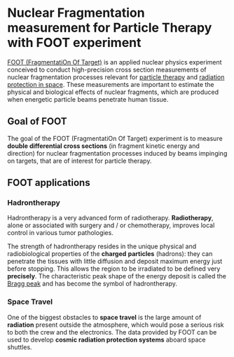 # Nuclear Fragmentation measurement for Particle Therapy with FOOT experiment

[FOOT (FragmentatiOn Of Target)](https://web.infn.it/foot/) is an applied nuclear physics experiment conceived to conduct high-precision cross section measurements of nuclear fragmentation processes relevant for [particle therapy](https://en.wikipedia.org/wiki/Particle_therapy) and [radiation protection in space](https://www.nasa.gov/sites/default/files/atoms/files/space_radiation_ebook.pdf). These measurements are important to estimate the physical and biological effects of nuclear fragments, which are produced when energetic particle beams penetrate human tissue.

## Goal of FOOT

The goal of the FOOT (FragmentatiOn Of Target) experiment is to measure **double differential cross sections** (in fragment kinetic energy and direction) for nuclear fragmentation processes induced by beams impinging on targets, that are of interest for particle therapy.

## FOOT applications

### Hadrontherapy

Hadrontherapy is a very advanced form of radiotherapy. **Radiotherapy**, alone or associated with surgery and / or chemotherapy, improves local control in various tumor pathologies.

The strength of hadrontherapy resides in the unique physical and radiobiological properties of the **charged** **particles** (hadrons): they can penetrate the tissues with little diffusion and deposit maximum energy just before stopping. This allows the region to be irradiated to be defined very **precisely**. The characteristic peak shape of the energy deposit is called the [Bragg peak](https://en.wikipedia.org/wiki/Bragg_peak) and has become the symbol of hadrontherapy.

### Space Travel 

One of the biggest obstacles to **space travel** is the large amount of **radiation** present outside the atmosphere, which would pose a serious risk to both the crew and the electronics. The data provided by FOOT can be used to develop **cosmic radiation protection systems** aboard space shuttles.

